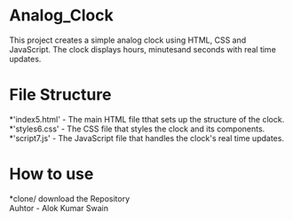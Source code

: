 # Analog_Clock
This project creates a simple analog clock using HTML, CSS and JavaScript. The clock displays hours, minutesand seconds with real time updates.
<br>
# File Structure
*'index5.html' - The main HTML file tthat sets up the structure of the clock.<br>
*'styles6.css' - The CSS file that styles the clock and its components.<br>
*'script7.js' - The JavaScript file that handles the clock's real time updates.

# How to use
*clone/ download the Repository
<br>
Auhtor - Alok Kumar Swain
